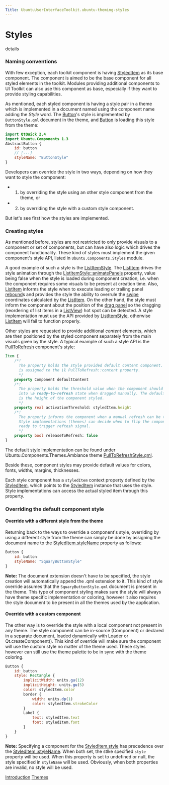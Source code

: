 ```yaml
---
Title: UbuntuUserInterfaceToolkit.ubuntu-theming-styles
---
```

        
Styles
======

<span class="subtitle"></span>
details
### Naming conventions

With few exception, each toolkit component is having [StyledItem](../Ubuntu.Components.StyledItem.md) as its base component. The component is aimed to be the base component for all styled elements in the toolkit. Modules providing additional components to UI Toolkit can also use this component as base, especially if they want to provide styling capabilities.

As mentioned, each styled component is having a style pair in a theme which is implemented in a document named using the component name adding the *Style* word. The [Button](../Ubuntu.Components.Button.md)'s style is implemented by `ButtonStyle.qml` document in the theme, and [Button](../Ubuntu.Components.Button.md) is loading this style from the theme:

``` qml
import QtQuick 2.4
import Ubuntu.Components 1.3
AbstractButton {
    id: button
    // [...]
    styleName: "ButtonStyle"
}
```

Developers can override the style in two ways, depending on how they want to style the component:

-   1. by overriding the style using an other style component from the theme, or
-   2. by overriding the style with a custom style component.

But let's see first how the styles are implemented.

<span id="creating-styles"></span>
### Creating styles

As mentioned before, styles are not restricted to only provide visuals to a component or set of components, but can have also logic which drives the component functionality. These kind of styles must implement the given component's style API, listed in `Ubuntu.Components.Styles` module.

A good example of such a style is the [ListItemStyle](../Ubuntu.Components.Styles.ListItemStyle.md). The [ListItem](../Ubuntu.Components.ListItem.md) drives the style animation through the [ListItemStyle::animatePanels](../Ubuntu.Components.Styles.ListItemStyle.md#animatePanels-prop) property, value being false when the style is loaded during component creation, i.e. when the component requires some visuals to be present at creation time. Also, [ListItem](../Ubuntu.Components.ListItem.md) informs the style when to execute leading or trailing panel [rebound](../Ubuntu.Components.Styles.ListItemStyle.md#rebound-method)s and provides the style the ability to overrule the [swipe](../Ubuntu.Components.Styles.ListItemStyle.md#swipeEvent-method) coordinates calculated by the [ListItem](../Ubuntu.Components.ListItem.md). On the other hand, the style must inform the component about the position of the [drag panel](../Ubuntu.Components.Styles.ListItemStyle.md#dragPanel-prop) so the dragging (reordering of list items in a [ListView](../../sdk-14.10/QtQuick.ListView.md)) hot spot can be detected. A style implementation must use the API provided by [ListItemStyle](../Ubuntu.Components.Styles.ListItemStyle.md), otherwise [ListItem](../Ubuntu.Components.ListItem.md) will fail to function properly.

Other styles are requested to provide additional *content* elements, which are then positioned by the styled component separately from the main visuals given by the style. A typical example of such a style API is the [PullToRefresh](../Ubuntu.Components.PullToRefresh.md) component's style:

``` qml
Item {
    /*!
      The property holds the style provided default content component. The value
      is assigned to the \l PullToRefresh::content property.
      */
    property Component defaultContent
    /*!
      The property holds the threshold value when the component should enter
      into \a ready-to-refresh state when dragged manually. The default value
      is the height of the component styled.
      */
    property real activationThreshold: styledItem.height
    /*!
      The property informs the component when a manual refresh can be triggered.
      Style implementations (themes) can decide when to flip the component to be
      ready to trigger reftesh signal.
      */
    property bool releaseToRefresh: false
}
```

The default style implementation can be found under Ubuntu.Components.Themes.Ambiance theme [PullToRefreshStyle.qml](http://bazaar.launchpad.net/~ubuntu-sdk-team/ubuntu-ui-toolkit/trunk/view/head:/src/Ubuntu/Components/Themes/Ambiance/1.3/PullToRefreshStyle.qml).

Beside these, component styles may provide default values for colors, fonts, widths, margins, thicknesses.

Each style component has a `styledItem` context property defined by the [StyledItem](../Ubuntu.Components.StyledItem.md), which points to the [StyledItem](../Ubuntu.Components.StyledItem.md) instance that uses the style. Style implementations can access the actual styled item through this property.

<span id="overriding-the-default-component-style"></span>
### Overriding the default component style

<span id="override-with-a-different-style-from-the-theme"></span>
#### Override with a different style from the theme

Returning back to the ways to override a component's style, overriding by using a different style from the theme can simply be done by assigning the document name to the [StyledItem.styleName](../Ubuntu.Components.StyledItem.md#styleName-prop) property as follows:

``` qml
Button {
    id: button
    styleName: "SquaryButtonStyle"
}
```

**Note:** The document extension doesn't have to be specified, the style creation will automatically append the .qml extension to it. This kind of style override assumes that the `SquaryButtonStyle.qml` document is present in the theme. This type of component styling makes sure the style will always have theme specific implementation or coloring, however it also requires the style document to be present in all the themes used by the application.

<span id="override-with-a-custom-component"></span>
#### Override with a custom component

The other way is to override the style with a local component not present in any theme. The style component can be in-source (Component) or declared in a separate document, loaded dynamically with Loader or Qt.createComponent(). This kind of override will make sure the component will use the custom style no matter of the theme used. These styles however can still use the theme palette to be in sync with the theme coloring.

``` qml
Button {
    id: button
    style: Rectangle {
        implicitWidth: units.gu(12)
        implicitHeight: units.gu(5)
        color: styledItem.color
        border {
            width: units.dp(1)
            color: styledItem.strokeColor
        }
        Label {
            text: styledItem.text
            font: styledItem.font
        }
    }
}
```

**Note:** Specifying a component for the [StyledItem.style](../Ubuntu.Components.StyledItem.md#style-prop) has precedence over the [StyledItem::styleName](../Ubuntu.Components.StyledItem.md#styleName-prop). When both set, the stlke specified `style` property will be used. When this property is set to undefined or null, the style specified in `styleName` will be used. Obviously, when both properties are invalid, no style will be used.

<a href="UbuntuUserInterfaceToolkit.ubuntu-theming.md" class="prevPage">Introduction</a>
<a href="UbuntuUserInterfaceToolkit.ubuntu-theming-themes.md" class="nextPage">Themes</a>

